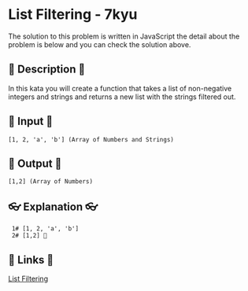 # List Filtering - 7kyu

The solution to this problem is written in JavaScript the detail about the problem is below and you can check the solution above.

## 💬 Description 💬

In this kata you will create a function that takes a list of non-negative integers and strings and returns a new list with the strings filtered out.

## 🥚 Input 🥚

```
[1, 2, 'a', 'b'] (Array of Numbers and Strings)
```

## 🐣 Output 🐣

```
[1,2] (Array of Numbers)
```

## 👓 Explanation 👓

```
 1# [1, 2, 'a', 'b']
 2# [1,2] 🎉
```

## 🔗 Links 🔗

[List Filtering](https://www.codewars.com/kata/53dbd5315a3c69eed20002dd)
